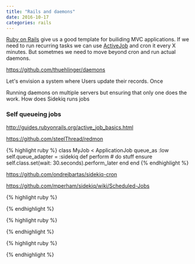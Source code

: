 ```yaml
---
title: "Rails and daemons"
date: 2016-10-17
categories: rails
---
```


[Ruby on Rails](http://rubyonrails.org/) give us a good template for builiding MVC applications.  If we need to run recurring tasks we can use [ActiveJob](http://edgeguides.rubyonrails.org/active_job_basics.html) and cron it every X minutes.  But sometmes we need to move beyond cron and run actual daemons.  

https://github.com/thuehlinger/daemons

Let's envision a system where Users update their records.  Once


Running daemons on multiple servers but ensuring that only one does the work.  How does Sidekiq runs jobs


### Self queueing jobs

http://guides.rubyonrails.org/active_job_basics.html

https://github.com/steelThread/redmon

{% highlight ruby %}
class MyJob < ApplicationJob
  queue_as :low
  self.queue_adapter = :sidekiq
  def perform
    # do stuff
  ensure
    self.class.set(wait: 30.seconds).perform_later
  end
end
{% endhighlight %}


https://github.com/ondrejbartas/sidekiq-cron

https://github.com/mperham/sidekiq/wiki/Scheduled-Jobs


{% highlight ruby %}

{% endhighlight %}


{% highlight ruby %}

{% endhighlight %}


{% highlight ruby %}

{% endhighlight %}

